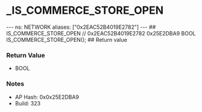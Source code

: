 # _IS_COMMERCE_STORE_OPEN

--- ns: NETWORK aliases: ["0x2EAC52B4019E2782"] --- ## IS_COMMERCE_STORE_OPEN  // 0x2EAC52B4019E2782 0x25E2DBA9 BOOL IS_COMMERCE_STORE_OPEN();   ## Return value

### Return Value
* BOOL

### Notes
* AP Hash: 0x0x25E2DBA9
* Build: 323

